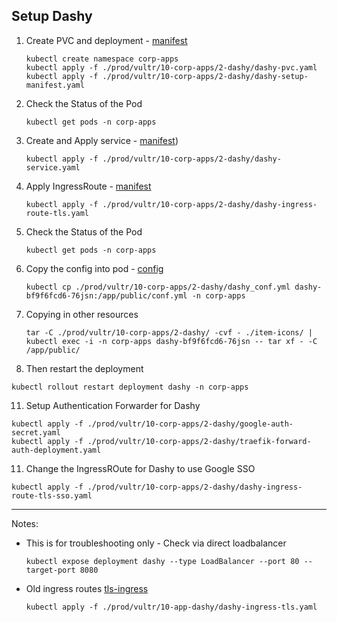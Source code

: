 ## Setup Dashy

1. Create PVC and deployment - [manifest](./dashy-setup-manifest.yaml)
   ```
   kubectl create namespace corp-apps
   kubectl apply -f ./prod/vultr/10-corp-apps/2-dashy/dashy-pvc.yaml
   kubectl apply -f ./prod/vultr/10-corp-apps/2-dashy/dashy-setup-manifest.yaml
   ```

2. Check the Status of the Pod
   ```
   kubectl get pods -n corp-apps
   ```

3. Create and Apply service - [manifest](./dashy-service.yaml))
   ```
   kubectl apply -f ./prod/vultr/10-corp-apps/2-dashy/dashy-service.yaml
   ```

4. Apply IngressRoute - [manifest](./dashy-ingress-route-tls.yaml)
   ```
   kubectl apply -f ./prod/vultr/10-corp-apps/2-dashy/dashy-ingress-route-tls.yaml
   ```

7. Check the Status of the Pod
   ```
   kubectl get pods -n corp-apps
   ```

8. Copy the config into pod  - [config](../10-app-dashy/dashy_conf.yml) 
   ```
   kubectl cp ./prod/vultr/10-corp-apps/2-dashy/dashy_conf.yml dashy-bf9f6fcd6-76jsn:/app/public/conf.yml -n corp-apps
   ```
    

9. Copying in other resources
   ```
   tar -C ./prod/vultr/10-corp-apps/2-dashy/ -cvf - ./item-icons/ | kubectl exec -i -n corp-apps dashy-bf9f6fcd6-76jsn -- tar xf - -C /app/public/
   ```

10. Then restart the deployment
   ```
   kubectl rollout restart deployment dashy -n corp-apps
   ```

11. Setup Authentication Forwarder for Dashy
   ```
   kubectl apply -f ./prod/vultr/10-corp-apps/2-dashy/google-auth-secret.yaml
   kubectl apply -f ./prod/vultr/10-corp-apps/2-dashy/traefik-forward-auth-deployment.yaml
   ```


11. Change the IngressROute for Dashy to use Google SSO
   ```
   kubectl apply -f ./prod/vultr/10-corp-apps/2-dashy/dashy-ingress-route-tls-sso.yaml
   ```

---
Notes:
- This is for troubleshooting only - Check via direct loadbalancer
   ```
   kubectl expose deployment dashy --type LoadBalancer --port 80 --target-port 8080
   ```

- Old ingress routes
   [tls-ingress](../10-app-dashy/dashy-ingress-tls.yaml)
   ```
   kubectl apply -f ./prod/vultr/10-app-dashy/dashy-ingress-tls.yaml
   ```

